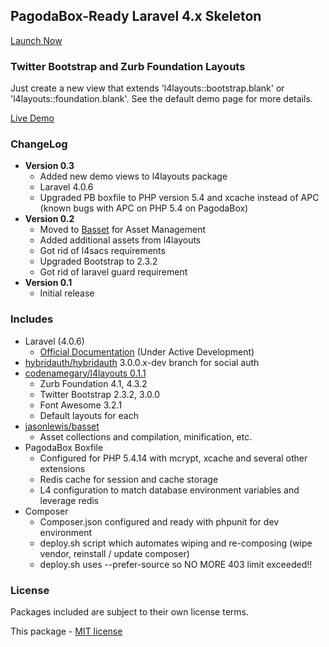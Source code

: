 ## PagodaBox-Ready Laravel 4.x Skeleton

[Launch Now](https://pagodabox.com/cafe/powrit/l4-skeleton)

### Twitter Bootstrap and Zurb Foundation Layouts

Just create a new view that extends 'l4layouts::bootstrap.blank' or 'l4layouts::foundation.blank'. See the default demo page for more details.

[Live Demo](http://l4-skeleton.gopagoda.com)

### ChangeLog
- **Version 0.3**
    - Added new demo views to l4layouts package
    - Laravel 4.0.6
    - Upgraded PB boxfile to PHP version 5.4 and xcache instead of APC (known bugs with APC on PHP 5.4 on PagodaBox)
- **Version 0.2**
	- Moved to [Basset](http://jasonlewis.me/code/basset/4.0) for Asset Management
	- Added additional assets from l4layouts
	- Got rid of l4sacs requirements
	- Upgraded Bootstrap to 2.3.2
	- Got rid of laravel guard requirement
- **Version 0.1**
	- Initial release

### Includes

- Laravel (4.0.6)
	- [Official Documentation](http://four.laravel.com) (Under Active Development)
- [hybridauth/hybridauth](http://hybridauth.sourceforge.net/) 3.0.0.x-dev branch for social auth
- [codenamegary/l4layouts 0.1.1](https://bitbucket.org/codenamegary/l4layouts)
	- Zurb Foundation 4.1, 4.3.2
	- Twitter Bootstrap 2.3.2, 3.0.0
	- Font Awesome 3.2.1
	- Default layouts for each
- [jasonlewis/basset](http://jasonlewis.me/code/basset/4.0)
	- Asset collections and compilation, minification, etc.
- PagodaBox Boxfile
	- Configured for PHP 5.4.14 with mcrypt, xcache and several other extensions
	- Redis cache for session and cache storage
 	- L4 configuration to match database environment variables and leverage redis
- Composer
 	- Composer.json configured and ready with phpunit for dev environment
 	- deploy.sh script which automates wiping and re-composing (wipe vendor, reinstall / update composer)
 	- deploy.sh uses --prefer-source so NO MORE 403 limit exceeded!!


### License

Packages included are subject to their own license terms.

This package - [MIT license](http://opensource.org/licenses/MIT)